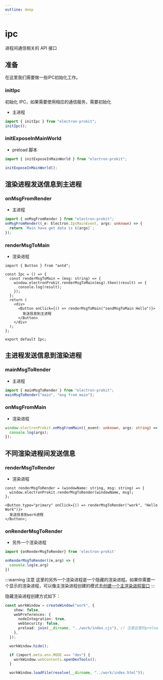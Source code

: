 ```yaml
---
outline: deep
---
```

# ipc

进程间通信相关的 API 接口

## 准备

在这里我们需要做一些IPC初始化工作。

### initIpc

初始化 IPC，如果需要使用相应的通信服务，需要初始化

- 主进程

```ts
import { initIpc } from "electron-prokit";
initIpc();
```

### initExposeInMainWorld

- preload 脚本

```ts
import { initExposeInMainWorld } from "electron-prokit";

initExposeInMainWorld();
```

## 渲染进程发送信息到主进程

### onMsgFromRender

- 主进程

```ts
import { onMsgFromRender } from "electron-prokit";
onMsgFromRender((_e: Electron.IpcMainEvent, args: unknown) => {
  return `Main have get data is ${args}`;
});
```
### renderMsgToMain
- 渲染进程

```tsx
import { Button } from "antd";

const Ipc = () => {
  const renderMsgToMain = (msg: string) => {
    window.electronProkit.renderMsgToMain(msg).then((result) => {
      console.log(result);
    });
  };
  return (
    <div>
      <Button onClick={() => renderMsgToMain("sendMsgToMain Hello")}>
        发送信息到主进程
      </Button>
    </div>
  );
};

export default Ipc;
```

## 主进程发送信息到渲染进程

### mainMsgToRender
- 主进程

```ts
import { mainMsgToRender } from "electron-prokit";
mainMsgToRender("main", "msg from main");
```
### onMsgFromMain
- 渲染进程

```ts
window.electronProkit.onMsgFromMain((_event: unknown, args: string) => {
  console.log(args);
});
```

## 不同渲染进程间发送信息

### renderMsgToRender
- 渲染进程

```tsx
const renderMsgToRender = (windowName: string, msg: string) => {
  window.electronProkit.renderMsgToRender(windowName, msg);
};

<Button type="primary" onClick={() => renderMsgToRender("work", "Hello Work")}>
  发送信息到work进程
</Button>;
```

### onRenderMsgToRender
- 另外一个渲染进程

```ts
import {onRenderMsgToRender} from 'electron-prokit'

onRenderMsgToRender((e,arg) => {
  console.log(e,arg)
})
```

:::warning 注意
这里的另外一个渲染进程是一个隐藏的渲染进程。如果你需要一个显示的渲染进程，可以像主渲染进程创建的模式去[创建一个主渲染进程窗口](/api/electron-prokit/window.html#createwindow)
:::

隐藏渲染进程创建方式如下：

```ts
const workWindow = createWindow("work", {
    show: false,
    webPreferences: {
      nodeIntegration: true,
      webSecurity: false,
      preload: join(__dirname, "../work/index.cjs"), // 注意这里的preload
    },
  });

  workWindow.hide();

  if (import.meta.env.MODE === "dev") {
    workWindow.webContents.openDevTools();
  }

  workWindow.loadFile(resolve(__dirname, "../work/index.html"));
```
